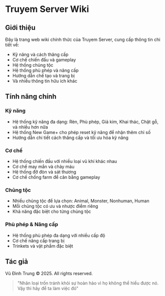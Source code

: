 # Truyem Server Wiki

## Giới thiệu

Đây là trang web wiki chính thức của Truyem Server, cung cấp thông tin chi tiết về:

- Kỹ năng và cách thăng cấp
- Cơ chế chiến đấu và gameplay
- Hệ thống chủng tộc
- Hệ thống phù phép và nâng cấp
- Hướng dẫn chế tạo và trang bị
- Và nhiều thông tin hữu ích khác

## Tính năng chính

### Kỹ năng
- Hệ thống kỹ năng đa dạng: Rèn, Phù phép, Giả kim, Khai thác, Chặt gỗ, và nhiều hơn nữa
- Hệ thống New Game+ cho phép reset kỹ năng để nhận thêm chỉ số
- Hướng dẫn chi tiết cách thăng cấp và tối ưu hóa kỹ năng

### Cơ chế
- Hệ thống chiến đấu với nhiều loại vũ khí khác nhau
- Cơ chế may mắn và chảy máu
- Hệ thống đỡ đòn và sát thương
- Cơ chế chống farm để cân bằng gameplay

### Chủng tộc
- Nhiều chủng tộc để lựa chọn: Animal, Monster, Nonhuman, Human
- Mỗi chủng tộc có ưu và nhược điểm riêng
- Khả năng đặc biệt cho từng chủng tộc

### Phù phép & Nâng cấp
- Hệ thống phù phép đa dạng với nhiều cấp độ
- Cơ chế nâng cấp trang bị
- Trinkets và vật phẩm đặc biệt

## Tác giả

Vũ Đình Trung © 2025. All rights reserved.

> "Nhân loại trốn tránh khỏi sự hoàn hảo vì họ không thể hiểu được nó. Vậy thì hãy để ta làm việc đó"
